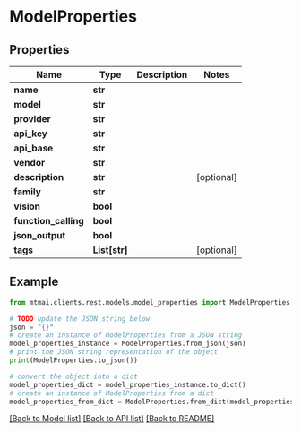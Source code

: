 # ModelProperties


## Properties

Name | Type | Description | Notes
------------ | ------------- | ------------- | -------------
**name** | **str** |  | 
**model** | **str** |  | 
**provider** | **str** |  | 
**api_key** | **str** |  | 
**api_base** | **str** |  | 
**vendor** | **str** |  | 
**description** | **str** |  | [optional] 
**family** | **str** |  | 
**vision** | **bool** |  | 
**function_calling** | **bool** |  | 
**json_output** | **bool** |  | 
**tags** | **List[str]** |  | [optional] 

## Example

```python
from mtmai.clients.rest.models.model_properties import ModelProperties

# TODO update the JSON string below
json = "{}"
# create an instance of ModelProperties from a JSON string
model_properties_instance = ModelProperties.from_json(json)
# print the JSON string representation of the object
print(ModelProperties.to_json())

# convert the object into a dict
model_properties_dict = model_properties_instance.to_dict()
# create an instance of ModelProperties from a dict
model_properties_from_dict = ModelProperties.from_dict(model_properties_dict)
```
[[Back to Model list]](../README.md#documentation-for-models) [[Back to API list]](../README.md#documentation-for-api-endpoints) [[Back to README]](../README.md)


